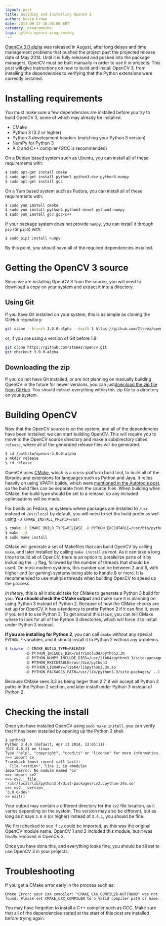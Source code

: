 ```yaml
---
layout: post
title: Building and Installing OpenCV 3
author: kevin-brown
date: 2014-09-27 16:30:00 EDT
category: programming
tags: python opencv programming
---
```


[OpenCV 3.0 alpha][opencv-alpha] was released in August, after long delays and
time management problems that pushed the project past the projected release date
of May 2014.  Until it is fully released and pushed into the package managers,
OpenCV must be built manually in order to use it in projects.  This post will
give instructions on how to build and install OpenCV 3, from installing the
dependencies to verifying that the Python extensions were correctly installed.

# Installing requirements

You must make sure a few dependencies are installed before you try to build
OpenCV 3, some of which may already be installed.

- CMake
- Python 3 (3.2 or higher)
- Python 3 development headers (matching your Python 3 version)
- NumPy for Python 3
- A C and C++ compiler (GCC is recommended)

On a Debian based system such as Ubuntu, you can install all of these
requirements with:

~~~ bash
$ sudo apt-get install cmake
$ sudo apt-get install python3 python3-dev python3-numpy
$ sudo apt-get install gcc
~~~

On a Yum based system such as Fedora, you can install all of these requirements
with:

~~~ bash
$ sudo yum install cmake
$ sudo yum install python3 python3-devel python3-numpy
$ sudo yum install gcc gcc-c++
~~~

If your package system does not provide `numpy`, you can install it through
`pip` (or `pip3`) with:

~~~ bash
$ sudo pip3 install numpy
~~~

By this point, you should have all of the required dependencies installed.

# Getting the OpenCV 3 source

Since we are installing OpenCV 3 from the source, you will need to download a
copy on your system and extract it into a directory.

## Using Git

If you have Git installed on your system, this is as simple as cloning the
GitHub repository:

~~~ bash
git clone --branch 3.0.0-alpha --depth 1 https://github.com/Itseez/opencv.git
~~~

or, if you are using a version of Git before 1.8:

~~~ bash
git clone https://github.com/Itseez/opencv.git
git checkout 3.0.0-alpha
~~~

## Downloading the zip

If you do not have Git installed, or are not planning on manually building
OpenCV in the future for newer versions, you can just[download the zip file from
GitHub][opencv-zip].  You should extract everything within this zip file to a
directory on your system.

# Building OpenCV

Now that the OpenCV source is on the system, and all of the dependencies have
been installed, we can start building OpenCV.  This will require you to move to
the OpenCV source directory and make a subdirectory called `release`, where all
of the generated release files will be generated.

~~~ bash
$ cd /path/to/opencv-3.0.0-alpha
$ mkdir release
$ cd release
~~~

OpenCV uses [CMake][cmake], which is a cross-platform build tool, to build all
of the libraries and extensions for languages such as Python and Java.  It
relies heavily on using VPATH builds, which were
[mentioned in the Autotools post][autotools-python], so the build files can be
separate from the source files.  When building when CMake, the build type should
be set to a release, so any included optimisations will be made.

For builds on Fedora, or systems where packages are installed to `/usr` instead
of `/usr/local` by default, you will need to set the build prefix as well using
`-D CMAKE_INSTALL_PREFIX=/usr`.

~~~ bash
$ cmake -D CMAKE_BUILD_TYPE=RELEASE -D PYTHON_EXECUTABLE=/usr/bin/python3 ..
$ make -j4
$ sudo make install
~~~

CMake will generate a set of Makefiles that can build OpenCV by calling `make`,
and later installed by calling `make install` as root.  As it can take a long
time to build all of OpenCV, there is an option to parallelize parts of it by
including the `-j` flag, followed by the number of threads that should be used.
On most modern systems, this number can be between 2 and 6, with higher end (or
gaming) systems being able to handle 8 or more.  It is recommended to use
multiple threads when building OpenCV to speed up the process.

_In theory,_ this is all it should take for CMake to generate a Python 3 build for
you. **You should check the CMake output** and make sure it is planning on using
Python 3 instead of Python 2.  Because of how the CMake checks are set up for
OpenCV, it has a tendency to prefer Python 2 if it can find it, even if you tell
it to use Python 3.  To get around this issue, you can tell CMake where to look
for all of the Python 3 directories, which will force it to install under Python
3 instead.

**If you are installing for Python 2**, you can call `cmake` without any special
`PYTHON_*` variables, and it should install it to Python 2 without any problems.

~~~ bash
$ (cmake -D CMAKE_BUILD_TYPE=RELEASE
         -D PYTHON_INCLUDE_DIR=/usr/include/python3.3m
         -D PYTHON_NUMPY_INCLUDE_DIRS=/usr/lib64/python3.3/site-packages/numpy/core/include/
         -D PYTHON_EXECUTABLE=/usr/bin/python3
         -D PYTHON_LIBRARY=/lib64/libpython3.3m.so
         -D PYTHON_PACKAGES_PATH=/usr/lib/python3.3/site-packages/ ..)
~~~

Because CMake sees 3.3 as being larger than 2.7, it will accept all Python 3
paths in the Python 2 section, and later install under Python 3 instead of
Python 2.

# Checking the install

Once you have installed OpenCV using `sudo make install`, you can verify that it
has been installed by opening up the Python 3 shell.

~~~
$ python3
Python 3.4.0 (default, Apr 11 2014, 13:05:11)
[GCC 4.8.2] on linux
Type "help", "copyright", "credits" or "license" for more information.
>>> import cv
Traceback (most recent call last):
  File "<stdin>", line 1, in <module>
ImportError: No module named 'cv'
>>> import cv2
>>> cv2.__file__
'/usr/local/lib/python3.4/dist-packages/cv2.cpython-34m.so'
>>> cv2.__version__
'3.0.0-dev'
>> exit()
~~~

Your output may contain a different directory for the `cv2` file location, as it
varies depending on the system.  The version may also be different, but as long
as it says `3.0.0` (or higher) instead of `2.4.1`, you should be fine.

We first checked to see if `cv` could be imported, as this was the original
OpenCV module name.  OpenCV 1 and 2 included this module, but it was finally
removed in OpenCV 3.

Once you have done this, and everything looks fine, you should be all set to use
OpenCV 3 in your projects.

# Troubleshooting

If you get a CMake error early in the process such as:

~~~
CMake Error: your CXX compiler: "CMAKE_CXX_COMPILER-NOTFOUND" was not found. Please set CMAKE_CXX_COMPILER to a valid compiler path or name.
~~~

You may have forgotten to install a C++ compiler such as GCC.  Make sure that
all of the dependencies stated at the start of this post are installed before
trying again.

[autotools-python]: /programming/2014/09/23/combining-autotools-and-setuptools.html
[cmake]: https://en.wikipedia.org/wiki/CMake
[opencv-alpha]: http://opencv.org/opencv-3-0-alpha.html
[opencv-zip]: https://github.com/Itseez/opencv/archive/3.0.0-alpha.zip
